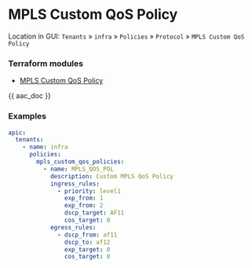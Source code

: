 # MPLS Custom QoS Policy

Location in GUI:
`Tenants` » `infra` » `Policies` » `Protocol` » `MPLS Custom QoS Policy`

### Terraform modules

* [MPLS Custom QoS Policy](https://registry.terraform.io/modules/netascode/mpls-custom-qos-policy/aci/latest)

{{ aac_doc }}

### Examples

```yaml
apic:
  tenants:
    - name: infra
      policies:
        mpls_custom_qos_policies:
          - name: MPLS_QOS_POL
            description: Custom MPLS QoS Policy
            ingress_rules:
              - priority: level1
                exp_from: 1
                exp_from: 2
                dscp_target: AF11
                cos_target: 0
            egress_rules:
              - dscp_from: af11
                dscp_to: af12
                exp_target: 0
                cos_target: 0
```
